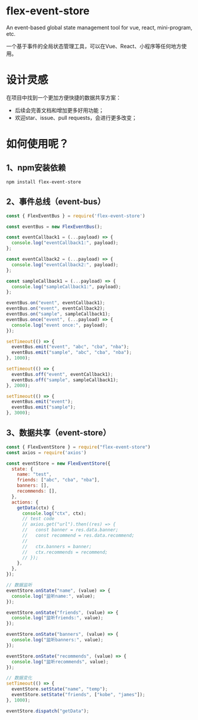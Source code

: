 # flex-event-store

<!-- 感谢coderwhy老师的细致讲解 -->

An event-based global state management tool for vue, react, mini-program, etc.

一个基于事件的全局状态管理工具，可以在Vue、React、小程序等任何地方使用。





# 设计灵感

在项目中找到一个更加方便快捷的数据共享方案：

* 后续会完善文档和增加更多好用功能；
* 欢迎star、issue、pull requests，会进行更多改变；



# 如何使用呢？

## 1、npm安装依赖

```shell
npm install flex-event-store
```



## 2、事件总线（event-bus）

```js
const { FlexEventBus } = require('flex-event-store')

const eventBus = new FlexEventBus();

const eventCallback1 = (...payload) => {
  console.log("eventCallback1:", payload);
};

const eventCallback2 = (...payload) => {
  console.log("eventCallback2:", payload);
};

const sampleCallback1 = (...payload) => {
  console.log("sampleCallback1:", payload);
};

eventBus.on("event", eventCallback1);
eventBus.on("event", eventCallback2);
eventBus.on("sample", sampleCallback1);
eventBus.once("event", (...payload) => {
  console.log("event once:", payload);
});

setTimeout(() => {
  eventBus.emit("event", "abc", "cba", "nba");
  eventBus.emit("sample", "abc", "cba", "nba");
}, 1000);

setTimeout(() => {
  eventBus.off("event", eventCallback1);
  eventBus.off("sample", sampleCallback1);
}, 2000);

setTimeout(() => {
  eventBus.emit("event");
  eventBus.emit("sample");
}, 3000);

```





## 3、数据共享（event-store）

```js
const { FlexEventStore } = require("flex-event-store")
const axios = require('axios')

const eventStore = new FlexEventStore({
  state: {
    name: "test",
    friends: ["abc", "cba", "nba"],
    banners: [],
    recommends: [],
  },
  actions: {
    getData(ctx) {
      console.log("ctx", ctx);
      // test code
      // axios.get("url").then((res) => {
      //   const banner = res.data.banner;
      //   const recommend = res.data.recommend;
      //
      //   ctx.banners = banner;
      //   ctx.recommends = recommend;
      // });
    },
  },
});

// 数据监听
eventStore.onState("name", (value) => {
  console.log("监听name:", value);
});

eventStore.onState("friends", (value) => {
  console.log("监听friends:", value);
});

eventStore.onState("banners", (value) => {
  console.log("监听banners:", value);
});

eventStore.onState("recommends", (value) => {
  console.log("监听recommends", value);
});

// 数据变化
setTimeout(() => {
  eventStore.setState("name", "temp");
  eventStore.setState("friends", ["kobe", "james"]);
}, 1000);

eventStore.dispatch("getData");
```



